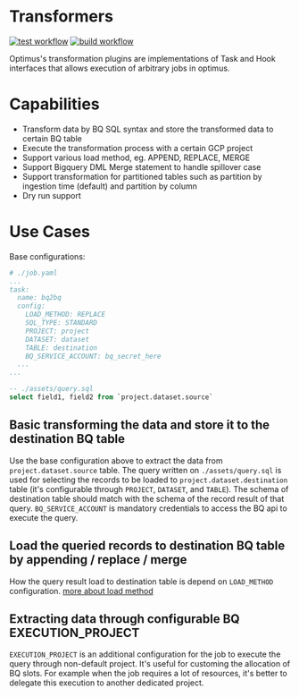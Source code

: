# Transformers

[![test workflow](https://github.com/goto/transformers/actions/workflows/test.yml/badge.svg)](test)
[![build workflow](https://github.com/goto/transformers/actions/workflows/build.yml/badge.svg)](build)

Optimus's transformation plugins are implementations of Task and Hook interfaces that allows
execution of arbitrary jobs in optimus.

# Capabilities

- Transform data by BQ SQL syntax and store the transformed data to certain BQ table
- Execute the transformation process with a certain GCP project
- Support various load method, eg. APPEND, REPLACE, MERGE
- Support Bigquery DML Merge statement to handle spillover case
- Support transformation for partitioned tables such as partition by ingestion time (default) and partition by column
- Dry run support

# Use Cases

Base configurations:
```yaml
# ./job.yaml
...
task:
  name: bq2bq
  config:
    LOAD_METHOD: REPLACE
    SQL_TYPE: STANDARD
    PROJECT: project
    DATASET: dataset
    TABLE: destination
    BQ_SERVICE_ACCOUNT: bq_secret_here
  ...
...
```

```sql
-- ./assets/query.sql
select field1, field2 from `project.dataset.source`
```

## Basic transforming the data and store it to the destination BQ table

Use the base configuration above to extract the data from `project.dataset.source` table. The query written on `./assets/query.sql` is used for selecting the records to be loaded to `project.dataset.destination` table (it's configurable through `PROJECT`, `DATASET`, and `TABLE`). The schema of destination table should match with the schema of the record result of that query. `BQ_SERVICE_ACCOUNT` is mandatory credentials to access the BQ api to execute the query.

## Load the queried records to destination BQ table by appending / replace / merge

How the query result load to destination table is depend on `LOAD_METHOD` configuration. [more about load method](https://github.com/goto/transformers/tree/main/task/bq2bq)

## Extracting data through configurable BQ EXECUTION_PROJECT

`EXECUTION_PROJECT` is an additional configuration for the job to execute the query through non-default project. It's useful for customing the allocation of BQ slots. For example when the job requires a lot of resources, it's better to delegate this execution to another dedicated project.
